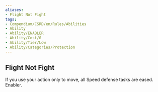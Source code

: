 ```yaml
---
aliases:
- Flight Not Fight
tags:
- Compendium/CSRD/en/Rules/Abilities
- Ability
- Ability/ENABLER
- Ability/Cost/0
- Ability/Tier/Low
- Ability/Categories/Protection
---
```


  
## Flight Not Fight  
If you use your action only to move, all Speed defense tasks are eased. Enabler.